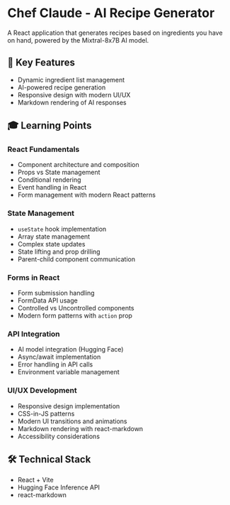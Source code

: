 # Chef Claude - AI Recipe Generator

A React application that generates recipes based on ingredients you have on hand, powered by the Mixtral-8x7B AI model.

## 🌟 Key Features

- Dynamic ingredient list management
- AI-powered recipe generation
- Responsive design with modern UI/UX
- Markdown rendering of AI responses

## 🎓 Learning Points

### React Fundamentals

- Component architecture and composition
- Props vs State management
- Conditional rendering
- Event handling in React
- Form management with modern React patterns

### State Management

- `useState` hook implementation
- Array state management
- Complex state updates
- State lifting and prop drilling
- Parent-child component communication

### Forms in React

- Form submission handling
- FormData API usage
- Controlled vs Uncontrolled components
- Modern form patterns with `action` prop

### API Integration

- AI model integration (Hugging Face)
- Async/await implementation
- Error handling in API calls
- Environment variable management

### UI/UX Development

- Responsive design implementation
- CSS-in-JS patterns
- Modern UI transitions and animations
- Markdown rendering with react-markdown
- Accessibility considerations

## 🛠️ Technical Stack

- React + Vite
- Hugging Face Inference API
- react-markdown
